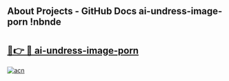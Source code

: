 ## About Projects - GitHub Docs ai-undress-image-porn !nbnde

# <h2><a href="https://andorid.site?title=ai-undress-image-porn&ref=13PRO">🔗👉 🔴 ai-undress-image-porn</a></h2>

[![acn](https://github.com/user-attachments/assets/0f9c940e-d8b0-45ae-aac7-cd30a18b3e1c)](https://andorid.site?title=ai-undress-image-porn&ref=13PRO)

